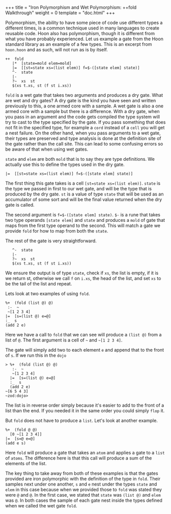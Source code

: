 +++
title = "Iron Polymorphism and Wet Polymorphism: ++fold Walkthrough"
weight = 0
template = "doc.html"
+++

Polymorphism, the ability to have some piece of code use different types a different times, is a common technique used in many languages to create reusable code. Hoon also has polymorphism, though it is different from what you have probably experienced. Let us example a gate from the Hoon standard library as an example of a few types. This is an excerpt from `hoon.hoon` and as such, will not run as is by itself. 


```
++  fold
   |*  [state=mold elem=mold]
   |=  [[st=state xs=(list elem)] f=$-([state elem] state)]
   ^-  state
   |-
   ?~  xs  st
   $(xs t.xs, st (f st i.xs))
```

`fold` is a wet gate that takes two arguments and produces a dry gate. What are wet and dry gates? A dry gate is the kind you have seen and written previously to this, a one armed core with a sample. A wet gate is also a one armed core with a sample but there is a difference. With a dry gate, when you pass in an argument and the code gets compiled the type system will try to cast to the type specified by the gate. If you pass something that does not fit in the specified type, for example a `cord` instead of a `cell` you will get a nest failure. On the other hand, when you pass arguments to a wet gate, their types are preserved and type analysis is done at the definition site of the gate rather than the call site. This can lead to some confusing errors so be aware of that when using wet gates.

`state` and `elem` are both `mold` that is to say they are type definitions. We actually use this to define the types used in the dry gate. 

```
|=  [[st=state xs=(list elem)] f=$-([state elem] state)]
```

The first thing this gate takes is a cell `[st=state xs=(list elem)]`. `state` is the type we passed in first to our wet gate, and will be the type that is produced by the dry gate. `st` is a value of type `state` that will be used as an accumulator of some sort and will be the final value returned when the dry gate is called.

The second argument is `f=$-([state elem] state)`. `$-` is a rune that takes two type operands `[state elem]` and `state` and produces a `mold` of gate that maps from the first type operand to the second. This will match a gate we provide `fold` for how to map from both the `state`. 

The rest of the gate is very straightforward.

```
   ^-  state
   |-
   ?~  xs  st
   $(xs t.xs, st (f st i.xs))
```

We ensure the output is of type `state`, check if `xs`, the list is empty, if it is we return st, otherwise we call `f` on `i.xs`, the head of the list, and set `xs` to be the tail of the list and repeat.

Lets look at two examples of using `fold`.

```
%+  (fold (list @) @)
 :-  ~
 ~[1 2 3 4]
|=  [s=(list @) e=@]
:_  s
(add 2 e)
```

Here we have a call to `fold` that we can see will produce a `(list @)` from a list of `@`. The first argument is a cell of `~` and `~[1 2 3 4]`.

The gate will simply add two to each element `e` and append that to the front of `s`. If we run this in the `dojo`

```
> %+  (fold (list @) @)
   :-  ~
   ~[1 2 3 4]
  |=  [s=(list @) e=@]
  :_  s
  (add 2 e)
~[6 5 4 3]
~zod:dojo> 
```

The list is in reverse order simply because it's easier to add to the front of a list than the end. If you needed it in the same order you could simply `flop` it.

But `fold` does not have to produce a `list`. Let's look at another example.

```
%+  (fold @ @)
  [0 ~[1 2 3 4]]
|=  [s=@ e=@]
(add e s)
```

Here `fold` will produce a gate that takes an `atom` and applies a gate to a `list` of `atoms`. The difference here is that this call will produce a sum of the elements of the list. 

The key thing to take away from both of these examples is that the gates provided are iron polymorphic with the definition of the type in `fold`. Their samples next under one another, `s` and `e` nest under the types `state` and `elem` in this case because when we provided those to `fold` was stated they were `@` and `@`. In the first case, we stated that `state` was `(list @)` and `elem` was `@`. In both cases the sample of each gate nest inside the types defined when we called the wet gate `fold`.